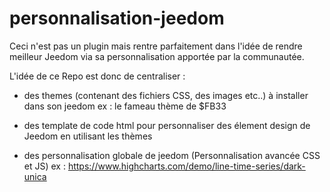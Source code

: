 # personnalisation-jeedom

Ceci n'est pas un plugin mais rentre parfaitement dans l'idée de rendre meilleur Jeedom via sa personnalisation apportée par la communautée.

L'idée de ce Repo est donc de centraliser :
- des themes (contenant des fichiers CSS, des images etc..) à installer dans son jeedom
ex : le fameau thème de $FB33

- des template de code html pour personnaliser des élement design de Jeedom en utilisant les thèmes

- des personnalisation globale de jeedom (Personnalisation avancée CSS et JS)
ex : https://www.highcharts.com/demo/line-time-series/dark-unica
